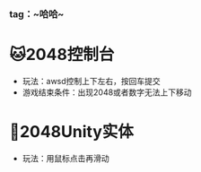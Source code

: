### tag：~哈哈~

# :cat:2048控制台
* 玩法：awsd控制上下左右，按回车提交
* 游戏结束条件：出现2048或者数字无法上下移动
# :pig:2048Unity实体
* 玩法：用鼠标点击再滑动

